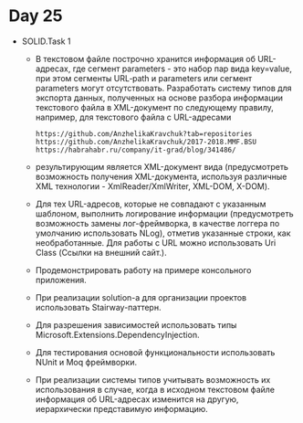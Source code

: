 # Day 25
  * SOLID.Task 1
    * В текстовом файле построчно хранится информация об URL-адресах, где сегмент parameters - это набор пар вида key=value, при этом сегменты URL‐path и parameters или сегмент parameters могут отсутствовать. Разработать систему типов для экспорта данных, полученных на основе разбора информации текстового файла в XML-документ по следующему правилу, например, для текстового файла с URL-адресами

          https://github.com/AnzhelikaKravchuk?tab=repositories 
          https://github.com/AnzhelikaKravchuk/2017-2018.MMF.BSU 
          https://habrahabr.ru/company/it-grad/blog/341486/
    * результирующим является XML-документ вида (предусмотреть возможность получения XML-документа, используя различные XML технологии -  XmlReader/XmlWriter, XML-DOM, X-DOM).

    * Для тех URL-адресов, которые не совпадают с указанным шаблоном, выполнить логирование информации (предусмотреть возможность замены лог-фреймворка, в качестве логгера по умолчанию использовать NLog), отметив указанные строки, как необработанные. Для работы с URL можно использовать Uri Class (Ссылки на внешний сайт.).

    * Продемонстрировать работу на примере консольного приложения.

    * При реализации solution-а для организации проектов использовать Stairway-паттерн.

    * Для разрешения зависимостей использовать типы Microsoft.Extensions.DependencyInjection.

    * Для тестирования основой функциональности использовать NUnit и Moq фреймворки.

    * При реализации системы типов учитывать возможность их использования в случае, когда в исходном текстовом файле информация об URL-адресах изменится на другую, иерархически представимую информацию.
